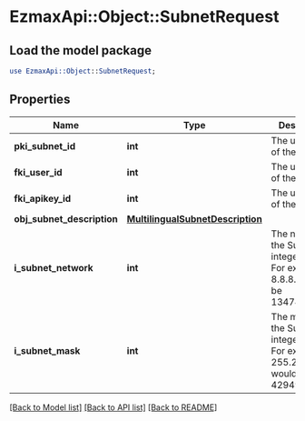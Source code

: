 # EzmaxApi::Object::SubnetRequest

## Load the model package
```perl
use EzmaxApi::Object::SubnetRequest;
```

## Properties
Name | Type | Description | Notes
------------ | ------------- | ------------- | -------------
**pki_subnet_id** | **int** | The unique ID of the Subnet | [optional] 
**fki_user_id** | **int** | The unique ID of the User | [optional] 
**fki_apikey_id** | **int** | The unique ID of the Apikey | [optional] 
**obj_subnet_description** | [**MultilingualSubnetDescription**](MultilingualSubnetDescription.md) |  | 
**i_subnet_network** | **int** | The network of the Subnet in integer form. For example 8.8.8.0 would be 134744064 | 
**i_subnet_mask** | **int** | The mask of the Subnet  in integer form. For example 255.255.255.0 would be 4294967040 | 

[[Back to Model list]](../README.md#documentation-for-models) [[Back to API list]](../README.md#documentation-for-api-endpoints) [[Back to README]](../README.md)


